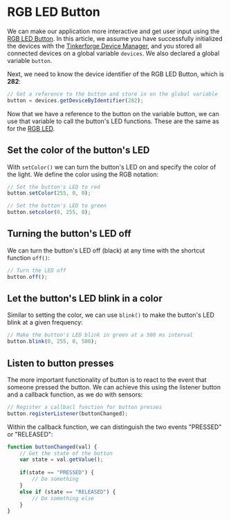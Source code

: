 # RGB LED Button

We can make our application more interactive and get user input using the [RGB LED Button](https://www.tinkerforge.com/en/doc/Hardware/Bricklets/RGB_LED_Button.html). In this article, we assume you have successfully initialized the devices with the [Tinkerforge Device Manager](../tinkerforge-device-manager.md), and you stored all connected devices on a global variable `devices`. We also declared a global variable `button`.

Next, we need to know the device identifier of the RGB LED Button, which is **282**:

```javascript
// Get a reference to the button and store in on the global variable
button = devices.getDeviceByIdentifier(282);
```

Now that we have a reference to the button on the variable button, we can use that variable to call the button's LED functions. These are the same as for the [RGB LED](rgb-led.md).

## Set the color of the button's LED

With `setColor()` we can turn the button's LED on and specify the color of the light. We define the color using the RGB notation:

```javascript
// Set the button's LED to red
button.setColor(255, 0, 0);

// Set the button's LED to green
button.setcolor(0, 255, 0);
```

## Turning the button's LED off

We can turn the button's LED off \(black\) at any time with the shortcut function `off()`:

```javascript
// Turn the LED off
button.off();
```

## Let the button's LED blink in a color

Similar to setting the color, we can use `blink()` to make the button's LED blink at a given frequency:

```javascript
// Make the button's LED blink in green at a 500 ms interval
button.blink(0, 255, 0, 500);
```

## Listen to button presses

The more important functionality of button is to react to the event that someone pressed the button. We can achieve this using the listener button and a callback function, as we do with sensors:

```javascript
// Register a callbacl function for button presses
button.registerListener(buttonChanged);
```

Within the callback function, we can distinguish the two events "PRESSED" or "RELEASED":

```javascript
function buttonChanged(val) {
    // Get the state of the button
    var state = val.getValue();
    
    if(state == "PRESSED") {
        // Do something
    }
    else if (state == "RELEASED") {
        // Do something else
    }
}
```

